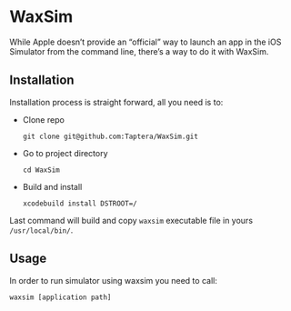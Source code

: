# WaxSim
While Apple doesn’t provide an “official” way to launch an app in the iOS Simulator from the command line, there’s a way to do it with WaxSim.

## Installation
Installation process is straight forward, all you need is to:

- Clone repo
  
  `git clone git@github.com:Taptera/WaxSim.git`
- Go to project directory
  
  `cd WaxSim`
- Build and install
  
  `xcodebuild install DSTROOT=/`

Last command will build and copy `waxsim` executable file in yours `/usr/local/bin/`.

## Usage
In order to run simulator using waxsim you need to call:

  `waxsim [application path]`